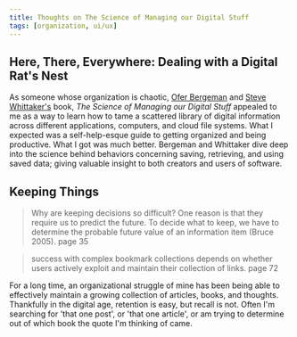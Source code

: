 ```yaml
---
title: Thoughts on The Science of Managing our Digital Stuff
tags: [organization, ui/ux]
---
```


## Here, There, Everywhere: Dealing with a Digital Rat's Nest

As someone whose organization is chaotic, [Ofer Bergeman](https://is.biu.ac.il/en/bergman) and [Steve Whittaker's](https://sites.google.com/view/stevewhittaker/home) book, _The Science of Managing our Digital Stuff_ appealed to me as a way to learn how to tame a scattered library of digital information across different applications, computers, and cloud file systems. What I expected was a self-help-esque guide to getting organized and being productive. What I got was much better. Bergeman and Whittaker dive deep into the science behind behaviors concerning saving, retrieving, and using saved data; giving valuable insight to both creators and users of software.

## Keeping Things

> Why are keeping decisions so difficult? One reason is that they require us to predict the future. To decide what to keep, we have to determine the probable future value of an information item (Bruce 2005).
page 35

> success with complex bookmark collections depends on whether users actively exploit and maintain their collection of links.
page 72

For a long time, an organizational struggle of mine has been being able to effectively maintain a growing collection of articles, books, and thoughts. Thankfully in the digital age, retention is easy, but recall is not. Often I'm searching for 'that one post', or 'that one article', or am trying to determine out of which book the quote I'm thinking of came.
